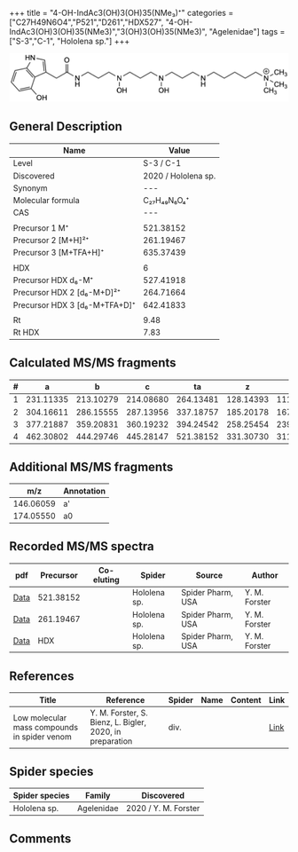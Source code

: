 +++
title = "4-OH-IndAc3(OH)3(OH)35(NMe₃)⁺"
categories = ["C27H49N6O4","P521","D261","HDX527",
"4-OH-IndAc3(OH)3(OH)35(NMe3)","3(OH)3(OH)35(NMe3)",
"Agelenidae"]
tags = ["S-3","C-1",
"Hololena sp."]
+++

![](/img/4-OH-IndAc3(OH)3(OH)35(NMe3).png)

## General Description

| Name                       | Value              |
|----------------------------|--------------------|
| Level                      | S-3 / C-1          |
| Discovered                 | 2020 / Hololena sp. |
| Synonym                    | ---                |
| Molecular formula          | C₂₇H₄₉N₆O₄⁺                   |
| CAS                        | ---                |
|                            |                    |
| Precursor 1  M⁺         | 521.38152                   |
| Precursor 2 [M+H]²⁺       | 261.19467                    |
| Precursor 3 [M+TFA+H]⁺              | 635.37439                   |
|                            |                    |
| HDX                        | 6                   |
| Precursor HDX    d₆-M⁺   |  527.41918                  |
| Precursor HDX 2 [d₆-M+D]²⁺ | 264.71664                   |
| Precursor HDX 3 [d₆-M+TFA+D]⁺          | 642.41833                   |
|                            |                    |
| Rt                         | 9.48                   |
| Rt HDX                     | 7.83                   |

## Calculated MS/MS fragments

| # | a         | b         | c         | ta        | z         | y         | tz        |
|---|-----------|-----------|-----------|-----------|-----------|-----------|-----------|
| 1 | 231.11335 | 213.10279 | 214.08680 | 264.13481 | 128.14393 | 111.11738 | 146.17830 |
| 2 | 304.16611 | 286.15555 | 287.13956 | 337.18757 | 185.20178 | 167.16740 | 219.23106 |
| 3 | 377.21887 | 359.20831 | 360.19232 | 394.24542 | 258.25454 | 239.21234 | 292.28382 |
| 4 | 462.30802 | 444.29746 | 445.28147 | 521.38152 | 331.30730 | 311.25727 | 349.34167 |

## Additional MS/MS fragments

| m/z | Annotation |
|-----|------------|
| 146.06059    | a'   |
| 174.05550    | a0   |

## Recorded MS/MS spectra

| pdf                                             | Precursor | Co-eluting | Spider      | Source                       | Author        |
|-------------------------------------------------|-----------|------------|-------------|------------------------------|---------------|
| [Data](/pdf/Hololena-sp/521_4-OH-IndAc3(OH)3(OH)35(NMe3)_Ho-sp.pdf) | 521.38152 |           | Hololena sp. | Spider Pharm, USA | Y. M. Forster |
| [Data](/pdf/Hololena-sp/521_4-OH-IndAc3(OH)3(OH)35(NMe3)_Ho-sp_2.pdf) | 261.19467 |           | Hololena sp. | Spider Pharm, USA | Y. M. Forster |
| [Data](/pdf/Hololena-sp/521_4-OH-IndAc3(OH)3(OH)35(NMe3)_Ho-sp_HDX.pdf) | HDX |           | Hololena sp. | Spider Pharm, USA | Y. M. Forster |


## References

| Title | Reference | Spider | Name | Content | Link |
|-------|-----------|--------|------|---------|------|
| Low molecular mass compounds in spider venom      | Y. M. Forster, S. Bienz, L. Bigler, 2020, in preparation          | div.       |   |   | [Link](unknown) |

## Spider species

| Spider species     | Family     | Discovered           |
|--------------------|------------|----------------------|
| Hololena sp.       | Agelenidae | 2020 / Y. M. Forster |


## Comments
